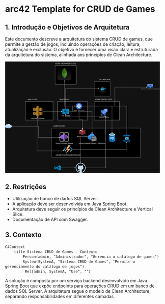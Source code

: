 # arc42 Template for CRUD de Games

## 1. Introdução e Objetivos de Arquitetura
Este documento descreve a arquitetura do sistema CRUD de games, que permite a gestão de jogos, incluindo operações de criação, leitura, atualização e exclusão. O objetivo é fornecer uma visão clara e estruturada da arquitetura do sistema, alinhada aos princípios de Clean Architecture.

![Minha Imagem](arc.png)

## 2. Restrições
- Utilização de banco de dados SQL Server.
- A aplicação deve ser desenvolvida em Java Spring Boot.
- Arquitetura deve seguir os princípios de Clean Architecture e Vertical Slice.
- Documentação de API com Swagger.

## 3. Contexto

```mermaid
C4Context
    title Sistema CRUD de Games - Contexto
        Person(admin, "Administrador", "Gerencia o catálogo de games")
        System(SystemA, "Sistema CRUD de Games", "Permite o gerenciamento do catálogo de jogos")
         Rel(admin, SystemA, "Use", "")

```

A solução é composta por um serviço backend desenvolvido em Java Spring Boot que expõe endpoints para operações CRUD em um banco de dados SQL Server. A arquitetura segue o modelo de Clean Architecture, separando responsabilidades em diferentes camadas.



